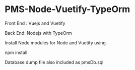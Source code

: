 # PMS-Node-Vuetify-TypeOrm

Front End : Vuejs and Vuetify

Back End: Nodejs with TypeOrm

Install Node modules for Node and Vuetify using 
  
  npm install

Database dump file also included as pmsDb.sql
